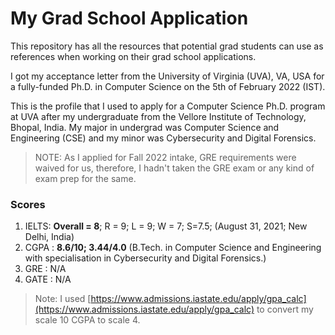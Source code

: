 # My Grad School Application
This repository has all the resources that potential grad students can use as references when working on their grad school applications.

I got my acceptance letter from the University of Virginia (UVA), VA, USA for a fully-funded Ph.D. in Computer Science on the 5th of February 2022 (IST).

This is the profile that I used to apply for a Computer Science Ph.D. program at UVA after my undergraduate from the Vellore Institute of Technology, Bhopal, India.
My major in undergrad was Computer Science and Engineering (CSE) and my minor was Cybersecurity and Digital Forensics.

> NOTE: As I applied for Fall 2022 intake, GRE requirements were waived for us, therefore, I hadn't taken the GRE exam or any kind of exam prep for the same.

### Scores

1. IELTS: **Overall = 8**; R = 9; L = 9; W = 7; S=7.5; (August 31, 2021; New Delhi, India)
2. CGPA : **8.6/10; 3.44/4.0** (B.Tech. in Computer Science and Engineering with specialisation in Cybersecurity and Digital Forensics.)
3. GRE  : N/A
4. GATE : N/A

> Note: I used [https://www.admissions.iastate.edu/apply/gpa_calc](https://www.admissions.iastate.edu/apply/gpa_calc) to convert my scale 10 CGPA to scale 4.
